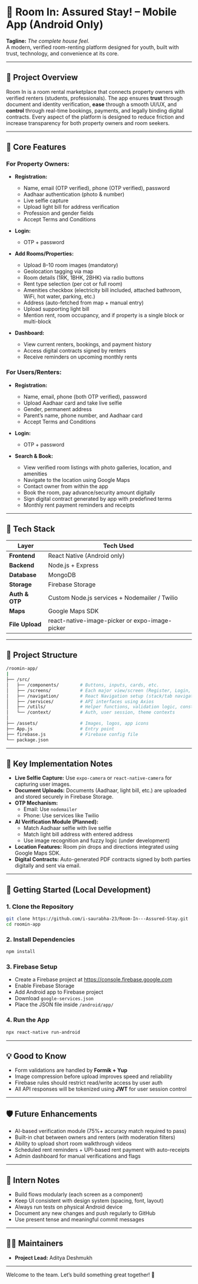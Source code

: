 # 📱 Room In: Assured Stay! – Mobile App (Android Only)

**Tagline:** _The complete house feel._  
A modern, verified room-renting platform designed for youth, built with trust, technology, and convenience at its core.

---

## 🎀 Project Overview

Room In is a room rental marketplace that connects property owners with verified renters (students, professionals). The app ensures **trust** through document and identity verification, **ease** through a smooth UI/UX, and **control** through real-time bookings, payments, and legally binding digital contracts. Every aspect of the platform is designed to reduce friction and increase transparency for both property owners and room seekers.

---

## 🎯 Core Features

### For Property Owners:
- **Registration:**
  - Name, email (OTP verified), phone (OTP verified), password
  - Aadhaar authentication (photo & number)
  - Live selfie capture
  - Upload light bill for address verification
  - Profession and gender fields
  - Accept Terms and Conditions

- **Login:**
  - OTP + password

- **Add Rooms/Properties:**
  - Upload 8–10 room images (mandatory)
  - Geolocation tagging via map
  - Room details (1RK, 1BHK, 2BHK) via radio buttons
  - Rent type selection (per cot or full room)
  - Amenities checkbox (electricity bill included, attached bathroom, WiFi, hot water, parking, etc.)
  - Address (auto-fetched from map + manual entry)
  - Upload supporting light bill
  - Mention rent, room occupancy, and if property is a single block or multi-block

- **Dashboard:**
  - View current renters, bookings, and payment history
  - Access digital contracts signed by renters
  - Receive reminders on upcoming monthly rents

### For Users/Renters:
- **Registration:**
  - Name, email, phone (both OTP verified), password
  - Upload Aadhaar card and take live selfie
  - Gender, permanent address
  - Parent’s name, phone number, and Aadhaar card
  - Accept Terms and Conditions

- **Login:**
  - OTP + password

- **Search & Book:**
  - View verified room listings with photo galleries, location, and amenities
  - Navigate to the location using Google Maps
  - Contact owner from within the app
  - Book the room, pay advance/security amount digitally
  - Sign digital contract generated by app with predefined terms
  - Monthly rent payment reminders and receipts

---

## 💠 Tech Stack

| Layer        | Tech Used                     |
|--------------|-------------------------------|
| **Frontend** | React Native (Android only)   |
| **Backend**  | Node.js + Express             |
| **Database** | MongoDB                       |
| **Storage**  | Firebase Storage              |
| **Auth & OTP** | Custom Node.js services + Nodemailer / Twilio |
| **Maps**     | Google Maps SDK               |
| **File Upload** | react-native-image-picker or expo-image-picker |

---

## 📂 Project Structure

```bash
/roomin-app/
|
├── /src/
│   ├── /components/        # Buttons, inputs, cards, etc.
│   ├── /screens/           # Each major view/screen (Register, Login, AddProperty, etc.)
│   ├── /navigation/        # React Navigation setup (stack/tab navigators)
│   ├── /services/          # API interfaces using Axios
│   ├── /utils/             # Helper functions, validation logic, constants
│   └── /context/           # Auth, user session, theme contexts
│
├── /assets/                # Images, logos, app icons
├── App.js                  # Entry point
├── firebase.js             # Firebase config file
└── package.json
```

---

## 📸 Key Implementation Notes

- **Live Selfie Capture:** Use `expo-camera` or `react-native-camera` for capturing user images.
- **Document Uploads:** Documents (Aadhaar, light bill, etc.) are uploaded and stored securely in Firebase Storage.
- **OTP Mechanism:**
  - Email: Use `nodemailer`
  - Phone: Use services like Twilio
- **AI Verification Module (Planned):**
  - Match Aadhaar selfie with live selfie
  - Match light bill address with entered address
  - Use image recognition and fuzzy logic (under development)
- **Location Features:** Room pin drops and directions integrated using Google Maps SDK.
- **Digital Contracts:** Auto-generated PDF contracts signed by both parties digitally and sent via email.

---

## 🧪 Getting Started (Local Development)

### 1. Clone the Repository
```bash
git clone https://github.com/i-saurabha-23/Room-In---Assured-Stay.git
cd roomin-app
```

### 2. Install Dependencies
```bash
npm install
```

### 3. Firebase Setup
- Create a Firebase project at https://console.firebase.google.com
- Enable Firebase Storage
- Add Android app to Firebase project
- Download `google-services.json`
- Place the JSON file inside `/android/app/`

### 4. Run the App
```bash
npx react-native run-android
```

---

## 💡 Good to Know

- Form validations are handled by **Formik + Yup**
- Image compression before upload improves speed and reliability
- Firebase rules should restrict read/write access by user auth
- All API responses will be tokenized using **JWT** for user session control

---

## 🛡️ Future Enhancements

- AI-based verification module (75%+ accuracy match required to pass)
- Built-in chat between owners and renters (with moderation filters)
- Ability to upload short room walkthrough videos
- Scheduled rent reminders + UPI-based rent payment with auto-receipts
- Admin dashboard for manual verifications and flags

---

## 🧐 Intern Notes

- Build flows modularly (each screen as a component)
- Keep UI consistent with design system (spacing, font, layout)
- Always run tests on physical Android device
- Document any new changes and push regularly to GitHub
- Use present tense and meaningful commit messages

---

## 👨‍💻 Maintainers

- **Project Lead:** Aditya Deshmukh

---

Welcome to the team. Let’s build something great together! 🚀

